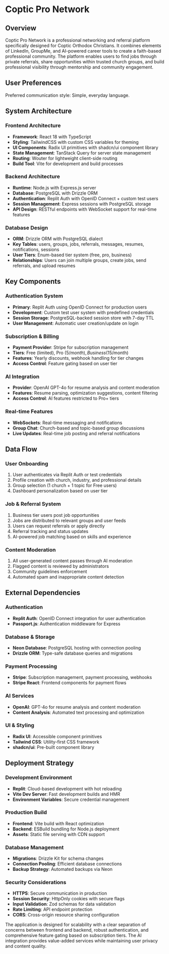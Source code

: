 # Coptic Pro Network

## Overview

Coptic Pro Network is a professional networking and referral platform specifically designed for Coptic Orthodox Christians. It combines elements of LinkedIn, GroupMe, and AI-powered career tools to create a faith-based professional community. The platform enables users to find jobs through private referrals, share opportunities within trusted church groups, and build professional visibility through mentorship and community engagement.

## User Preferences

Preferred communication style: Simple, everyday language.

## System Architecture

### Frontend Architecture
- **Framework**: React 18 with TypeScript
- **Styling**: TailwindCSS with custom CSS variables for theming
- **UI Components**: Radix UI primitives with shadcn/ui component library
- **State Management**: TanStack Query for server state management
- **Routing**: Wouter for lightweight client-side routing
- **Build Tool**: Vite for development and build processes

### Backend Architecture
- **Runtime**: Node.js with Express.js server
- **Database**: PostgreSQL with Drizzle ORM
- **Authentication**: Replit Auth with OpenID Connect + custom test users
- **Session Management**: Express sessions with PostgreSQL storage
- **API Design**: RESTful endpoints with WebSocket support for real-time features

### Database Design
- **ORM**: Drizzle ORM with PostgreSQL dialect
- **Key Tables**: users, groups, jobs, referrals, messages, resumes, notifications, sessions
- **User Tiers**: Enum-based tier system (free, pro, business)
- **Relationships**: Users can join multiple groups, create jobs, send referrals, and upload resumes

## Key Components

### Authentication System
- **Primary**: Replit Auth using OpenID Connect for production users
- **Development**: Custom test user system with predefined credentials
- **Session Storage**: PostgreSQL-backed session store with 7-day TTL
- **User Management**: Automatic user creation/update on login

### Subscription & Billing
- **Payment Provider**: Stripe for subscription management
- **Tiers**: Free (limited), Pro ($5/month), Business ($15/month)
- **Features**: Yearly discounts, webhook handling for tier changes
- **Access Control**: Feature gating based on user tier

### AI Integration
- **Provider**: OpenAI GPT-4o for resume analysis and content moderation
- **Features**: Resume parsing, optimization suggestions, content filtering
- **Access Control**: AI features restricted to Pro+ tiers

### Real-time Features
- **WebSockets**: Real-time messaging and notifications
- **Group Chat**: Church-based and topic-based group discussions
- **Live Updates**: Real-time job posting and referral notifications

## Data Flow

### User Onboarding
1. User authenticates via Replit Auth or test credentials
2. Profile creation with church, industry, and professional details
3. Group selection (1 church + 1 topic for Free users)
4. Dashboard personalization based on user tier

### Job & Referral System
1. Business tier users post job opportunities
2. Jobs are distributed to relevant groups and user feeds
3. Users can request referrals or apply directly
4. Referral tracking and status updates
5. AI-powered job matching based on skills and experience

### Content Moderation
1. All user-generated content passes through AI moderation
2. Flagged content is reviewed by administrators
3. Community guidelines enforcement
4. Automated spam and inappropriate content detection

## External Dependencies

### Authentication
- **Replit Auth**: OpenID Connect integration for user authentication
- **Passport.js**: Authentication middleware for Express

### Database & Storage
- **Neon Database**: PostgreSQL hosting with connection pooling
- **Drizzle ORM**: Type-safe database queries and migrations

### Payment Processing
- **Stripe**: Subscription management, payment processing, webhooks
- **Stripe React**: Frontend components for payment flows

### AI Services
- **OpenAI**: GPT-4o for resume analysis and content moderation
- **Content Analysis**: Automated text processing and optimization

### UI & Styling
- **Radix UI**: Accessible component primitives
- **Tailwind CSS**: Utility-first CSS framework
- **shadcn/ui**: Pre-built component library

## Deployment Strategy

### Development Environment
- **Replit**: Cloud-based development with hot reloading
- **Vite Dev Server**: Fast development builds and HMR
- **Environment Variables**: Secure credential management

### Production Build
- **Frontend**: Vite build with React optimization
- **Backend**: ESBuild bundling for Node.js deployment
- **Assets**: Static file serving with CDN support

### Database Management
- **Migrations**: Drizzle Kit for schema changes
- **Connection Pooling**: Efficient database connections
- **Backup Strategy**: Automated backups via Neon

### Security Considerations
- **HTTPS**: Secure communication in production
- **Session Security**: HttpOnly cookies with secure flags
- **Input Validation**: Zod schemas for data validation
- **Rate Limiting**: API endpoint protection
- **CORS**: Cross-origin resource sharing configuration

The application is designed for scalability with a clear separation of concerns between frontend and backend, robust authentication, and comprehensive feature gating based on subscription tiers. The AI integration provides value-added services while maintaining user privacy and content quality.
